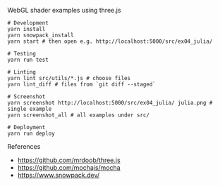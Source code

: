 WebGL shader examples using three.js

```
# Development
yarn install
yarn snowpack_install
yarn start # then open e.g. http://localhost:5000/src/ex04_julia/

# Testing
yarn run test

# Linting
yarn lint src/utils/*.js # choose files
yarn lint_diff # files from `git diff --staged`

# Screenshot
yarn screenshot http://localhost:5000/src/ex04_julia/ julia.png # single example
yarn screenshot_all # all examples under src/

# Deployment
yarn run deploy
```

References

- https://github.com/mrdoob/three.js
- https://github.com/mochajs/mocha
- https://www.snowpack.dev/
